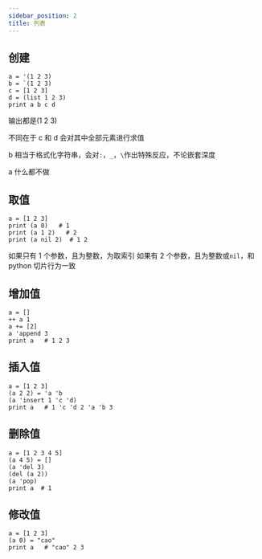 ```yaml
---
sidebar_position: 2
title: 列表
---
```


## 创建

```
a = '(1 2 3)
b = `(1 2 3)
c = [1 2 3]
d = (list 1 2 3)
print a b c d
```

输出都是(1 2 3)

不同在于 c 和 d 会对其中全部元素进行求值

b 相当于格式化字符串，会对`:`，`_`，`\`作出特殊反应，不论嵌套深度

a 什么都不做

## 取值

```
a = [1 2 3]
print (a 0)   # 1
print (a 1 2)   # 2
print (a nil 2)  # 1 2
```
如果只有 1 个参数，且为整数，为取索引
如果有 2 个参数，且为整数或`nil`，和 python 切片行为一致

## 增加值

```
a = []
++ a 1
a += [2]
a 'append 3
print a   # 1 2 3
```

## 插入值

```
a = [1 2 3]
(a 2 2) = 'a 'b
(a 'insert 1 'c 'd)
print a   # 1 'c 'd 2 'a 'b 3
```

## 删除值

```
a = [1 2 3 4 5]
(a 4 5) = []
(a 'del 3)
(del (a 2))
(a 'pop)
print a  # 1
```

## 修改值

```
a = [1 2 3]
(a 0) = "cao"
print a   # "cao" 2 3
```
